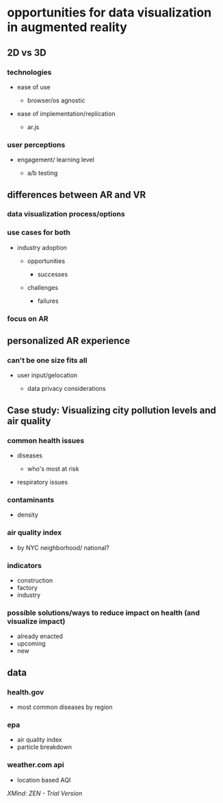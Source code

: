 # opportunities for data visualization in augmented reality

## 2D vs 3D

### technologies

- ease of use

	- browser/os agnostic

- ease of implementation/replication

	- ar.js

### user perceptions

- engagement/ learning level

	- a/b testing

## differences between AR and VR

### data visualization process/options

### use cases for both

- industry adoption

	- opportunities

		- successes

	- challenges

		- failures

### focus on AR

## personalized AR experience

### can't be one size fits all

- user input/gelocation

	- data privacy considerations

## Case study: Visualizing city pollution levels and air quality

### common health issues

- diseases

	- who's most at risk

- respiratory issues

### contaminants

- density

### air quality index

- by NYC neighborhood/ national?

### indicators

- construction
- factory
- industry

### possible solutions/ways to reduce impact on health (and visualize impact)

- already enacted
- upcoming
- new

## data

### health.gov

- most common diseases by region

### epa

- air quality index
- particle breakdown

### weather.com api

- location based AQI

*XMind: ZEN - Trial Version*